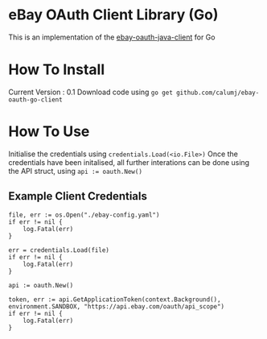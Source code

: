 # eBay OAuth Client Library (Go)
This is an implementation of the [ebay-oauth-java-client](https://github.com/eBay/ebay-oauth-java-client) for Go

# How To Install
Current Version : 0.1
Download code using `go get github.com/calumj/ebay-oauth-go-client`

# How To Use 
Initialise the credentials using `credentials.Load(<io.File>)`
Once the credentials have been initalised, all further interations can be done using the API struct,  using `api := oauth.New()`

## Example Client Credentials
```
file, err := os.Open("./ebay-config.yaml")
if err != nil {
	log.Fatal(err)
}

err = credentials.Load(file)
if err != nil {
	log.Fatal(err)
}

api := oauth.New()

token, err := api.GetApplicationToken(context.Background(), environment.SANDBOX, "https://api.ebay.com/oauth/api_scope")
if err != nil {
	log.Fatal(err)
}
```